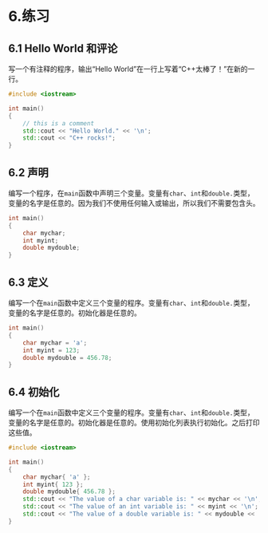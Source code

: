 # 6.练习

## 6.1 Hello World 和评论

写一个有注释的程序，输出“Hello World”在一行上写着“C++太棒了！”在新的一行。

```cpp
#include <iostream>

int main()
{
    // this is a comment
    std::cout << "Hello World." << '\n';
    std::cout << "C++ rocks!";
}

```

## 6.2 声明

编写一个程序，在`main`函数中声明三个变量。变量有`char`、`int`和`double.`类型，变量的名字是任意的。因为我们不使用任何输入或输出，所以我们不需要包含<iostream>头。</iostream>

```cpp
int main()
{
    char mychar;
    int myint;
    double mydouble;
}

```

## 6.3 定义

编写一个在`main`函数中定义三个变量的程序。变量有`char`、`int`和`double.`类型，变量的名字是任意的。初始化器是任意的。

```cpp
int main()
{
    char mychar = 'a';
    int myint = 123;
    double mydouble = 456.78;
}

```

## 6.4 初始化

编写一个在`main`函数中定义三个变量的程序。变量有`char`、`int`和`double.`类型，变量的名字是任意的。初始化器是任意的。使用初始化列表执行初始化。之后打印这些值。

```cpp
#include <iostream>

int main()
{
    char mychar{ 'a' };
    int myint{ 123 };
    double mydouble{ 456.78 };
    std::cout << "The value of a char variable is: " << mychar << '\n';
    std::cout << "The value of an int variable is: " << myint << '\n';
    std::cout << "The value of a double variable is: " << mydouble << '\n';
}

```